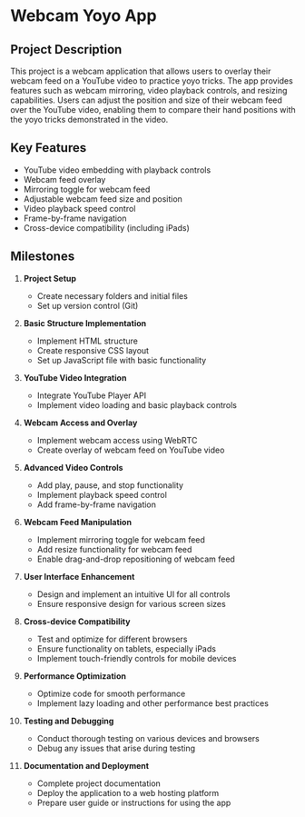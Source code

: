 # Webcam Yoyo App

## Project Description
This project is a webcam application that allows users to overlay their webcam feed on a YouTube video to practice yoyo tricks. The app provides features such as webcam mirroring, video playback controls, and resizing capabilities. Users can adjust the position and size of their webcam feed over the YouTube video, enabling them to compare their hand positions with the yoyo tricks demonstrated in the video.

## Key Features
- YouTube video embedding with playback controls
- Webcam feed overlay
- Mirroring toggle for webcam feed
- Adjustable webcam feed size and position
- Video playback speed control
- Frame-by-frame navigation
- Cross-device compatibility (including iPads)

## Milestones
1. **Project Setup**
   - Create necessary folders and initial files
   - Set up version control (Git)

2. **Basic Structure Implementation**
   - Implement HTML structure
   - Create responsive CSS layout
   - Set up JavaScript file with basic functionality

3. **YouTube Video Integration**
   - Integrate YouTube Player API
   - Implement video loading and basic playback controls

4. **Webcam Access and Overlay**
   - Implement webcam access using WebRTC
   - Create overlay of webcam feed on YouTube video

5. **Advanced Video Controls**
   - Add play, pause, and stop functionality
   - Implement playback speed control
   - Add frame-by-frame navigation

6. **Webcam Feed Manipulation**
   - Implement mirroring toggle for webcam feed
   - Add resize functionality for webcam feed
   - Enable drag-and-drop repositioning of webcam feed

7. **User Interface Enhancement**
   - Design and implement an intuitive UI for all controls
   - Ensure responsive design for various screen sizes

8. **Cross-device Compatibility**
   - Test and optimize for different browsers
   - Ensure functionality on tablets, especially iPads
   - Implement touch-friendly controls for mobile devices

9. **Performance Optimization**
   - Optimize code for smooth performance
   - Implement lazy loading and other performance best practices

10. **Testing and Debugging**
    - Conduct thorough testing on various devices and browsers
    - Debug any issues that arise during testing

11. **Documentation and Deployment**
    - Complete project documentation
    - Deploy the application to a web hosting platform
    - Prepare user guide or instructions for using the app

